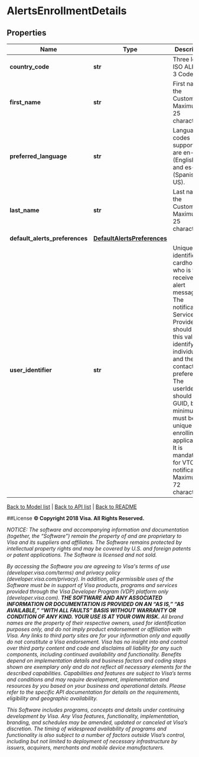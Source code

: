 # AlertsEnrollmentDetails

## Properties
Name | Type | Description | Notes
------------ | ------------- | ------------- | -------------
**country_code** | **str** | Three letter ISO ALPHA-3 Code. | 
**first_name** | **str** | First name of the Customer, Maximum of 25 characters | 
**preferred_language** | **str** | Language codes supported are en-us (English US) and es-us (Spanish US). | 
**last_name** | **str** | Last name of the Customer, Maximum of 25 characters | 
**default_alerts_preferences** | [**DefaultAlertsPreferences**](DefaultAlertsPreferences.md) |  | 
**user_identifier** | **str** | Uniquely identifies the cardholder who is to receive the alert message. The notification Service Provider should use this value to identify an individual and their contact preferences.  The userIdentifier should be a GUID, but at minimum must be unique per enrolling application. It is mandatory for VTC notifications. Maximum of 72 characters | 

[Back to Model list](../README.md#documentation-for-models)   |   [Back to API list](../README.md#documentation-for-api-endpoints)   |   [Back to README](../README.md)



##License
**© Copyright 2018 Visa. All Rights Reserved.**

*NOTICE: The software and accompanying information and documentation (together, the “Software”) remain the property of
and are proprietary to Visa and its suppliers and affiliates. The Software remains protected by intellectual property
rights and may be covered by U.S. and foreign patents or patent applications. The Software is licensed and not sold.*

*By accessing the Software you are agreeing to Visa's terms of use (developer.visa.com/terms) and privacy policy (developer.visa.com/privacy).
In addition, all permissible uses of the Software must be in support of Visa products, programs and services provided
through the Visa Developer Program (VDP) platform only (developer.visa.com). **THE SOFTWARE AND ANY ASSOCIATED
INFORMATION OR DOCUMENTATION IS PROVIDED ON AN “AS IS,” “AS AVAILABLE,” “WITH ALL FAULTS” BASIS WITHOUT WARRANTY OR
CONDITION OF ANY KIND. YOUR USE IS AT YOUR OWN RISK.** All brand names are the property of their respective owners, used for identification purposes only, and do not imply
product endorsement or affiliation with Visa. Any links to third party sites are for your information only and equally
do not constitute a Visa endorsement. Visa has no insight into and control over third party content and code and disclaims
all liability for any such components, including continued availability and functionality. Benefits depend on implementation
details and business factors and coding steps shown are exemplary only and do not reflect all necessary elements for the
described capabilities. Capabilities and features are subject to Visa’s terms and conditions and may require development,
implementation and resources by you based on your business and operational details. Please refer to the specific
API documentation for details on the requirements, eligibility and geographic availability.*

*This Software includes programs, concepts and details under continuing development by Visa. Any Visa features,
functionality, implementation, branding, and schedules may be amended, updated or canceled at Visa’s discretion.
The timing of widespread availability of programs and functionality is also subject to a number of factors outside Visa’s control,
including but not limited to deployment of necessary infrastructure by issuers, acquirers, merchants and mobile device manufacturers.*